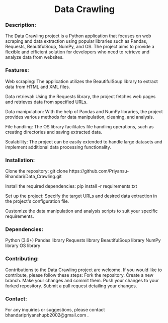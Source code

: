 <h1 align="center">Data Crawling</h1>

<h3>Description:</h3>
The Data Crawling project is a Python application that focuses on web scraping and data extraction using popular libraries such as Pandas, Requests, BeautifulSoup, NumPy, and OS. The project aims to provide a flexible and efficient solution for developers who need to retrieve and analyze data from websites.

<h3>Features:</h3>
Web scraping: The application utilizes the BeautifulSoup library to extract data from HTML and XML files.

Data retrieval: Using the Requests library, the project fetches web pages and retrieves data from specified URLs.

Data manipulation: With the help of Pandas and NumPy libraries, the project provides various methods for data manipulation, cleaning, and analysis.

File handling: The OS library facilitates file handling operations, such as creating directories and saving extracted data.

Scalability: The project can be easily extended to handle large datasets and implement additional data processing functionality.

<h3>Installation:</h3>
Clone the repository:
git clone https://github.com/Priyansu-Bhandari/Data_Crawling.git

Install the required dependencies:
pip install -r requirements.txt

Set up the project:
Specify the target URLs and desired data extraction in the project's configuration file.

Customize the data manipulation and analysis scripts to suit your specific requirements.

<h3>Dependencies:</h3>
Python (3.6+)
Pandas library
Requests library
BeautifulSoup library
NumPy library
OS library

<h3>Contributing:</h3>
Contributions to the Data Crawling project are welcome. If you would like to contribute, please follow these steps:
Fork the repository.
Create a new branch.
Make your changes and commit them.
Push your changes to your forked repository.
Submit a pull request detailing your changes.

<h3>Contact:</h3>
For any inquiries or suggestions, please contact bhandaripriyanshupb2002@gmail.com .
